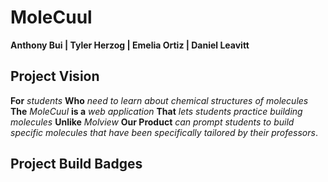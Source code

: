 # MoleCuul

<b> Anthony Bui | Tyler Herzog | Emelia Ortiz | Daniel Leavitt </b>

## Project Vision
**For** *students* **Who** *need to learn about chemical structures of molecules* **The** *MoleCuul* **is a** *web application* **That** *lets students practice building molecules* **Unlike** *Molview* **Our Product** *can prompt students to build specific molecules that have been specifically tailored by their professors*.

## Project Build Badges
